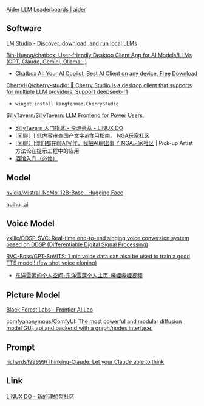 
[Aider LLM Leaderboards | aider](https://aider.chat/docs/leaderboards/)

## Software

[LM Studio - Discover, download, and run local LLMs](https://lmstudio.ai/)

[Bin-Huang/chatbox: User-friendly Desktop Client App for AI Models/LLMs (GPT, Claude, Gemini, Ollama...)](https://github.com/Bin-Huang/chatbox)
- [Chatbox AI: Your AI Copilot, Best AI Client on any device, Free Download](https://chatboxai.app/)

[CherryHQ/cherry-studio: 🍒 Cherry Studio is a desktop client that supports for multiple LLM providers. Support deepseek-r1](https://github.com/CherryHQ/cherry-studio)
- `winget install kangfenmao.CherryStudio`

[SillyTavern/SillyTavern: LLM Frontend for Power Users.](https://github.com/SillyTavern/SillyTavern)
- [SillyTavern 入门指北 - 资源荟萃 - LINUX DO](https://linux.do/t/topic/223253)
- [[闲聊氵] 低内容审查国产文字ai食用指南。 NGA玩家社区](https://ngabbs.com/read.php?tid=43114852&rand=90)
- [[闲聊氵]你们都在聊AI写作，我把AI聊出事了 NGA玩家社区](https://ngabbs.com/read.php?tid=43114925&_fp=2&rand=355) | Pick-up Artist 方法论在提示工程中的应用
- [酒馆入门（必修）](https://sqivg8d05rm.feishu.cn/wiki/J8NDwc06JiuHXmk5cP2csfP6nmd)

## Model

[nvidia/Mistral-NeMo-12B-Base · Hugging Face](https://huggingface.co/nvidia/Mistral-NeMo-12B-Base)

[huihui_ai](https://ollama.com/huihui_ai)

## Voice Model

[yxlllc/DDSP-SVC: Real-time end-to-end singing voice conversion system based on DDSP (Differentiable Digital Signal Processing)](https://github.com/yxlllc/DDSP-SVC)

[RVC-Boss/GPT-SoVITS: 1 min voice data can also be used to train a good TTS model! (few shot voice cloning)](https://github.com/RVC-Boss/GPT-SoVITS)
- [东洋雪莲的个人空间-东洋雪莲个人主页-哔哩哔哩视频](https://space.bilibili.com/1060544882/lists/1049571?type=season)

## Picture Model

[Black Forest Labs - Frontier AI Lab](https://blackforestlabs.ai/)

[comfyanonymous/ComfyUI: The most powerful and modular diffusion model GUI, api and backend with a graph/nodes interface.](https://github.com/comfyanonymous/ComfyUI)

## Prompt

[richards199999/Thinking-Claude: Let your Claude able to think](https://github.com/richards199999/Thinking-Claude)

## Link

[LINUX DO - 新的理想型社区](https://linux.do/)